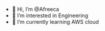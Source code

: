 - 👋 Hi, I’m @Afreeca
- 👀 I’m interested in Engineering
- 🌱 I’m currently learning AWS cloud

<!---
Afreeca/Afreeca is a ✨ special ✨ repository because its `README.md` (this file) appears on your GitHub profile.
You can click the Preview link to take a look at your changes.
--->
